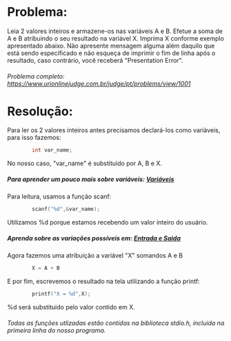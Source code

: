 # Problema:

Leia 2 valores inteiros e armazene-os nas variáveis A e B. Efetue a soma de A e B atribuindo o seu resultado na variável X. Imprima X conforme exemplo apresentado abaixo. Não apresente mensagem alguma além daquilo que está sendo especificado e não esqueça de imprimir o fim de linha após o resultado, caso contrário, você receberá "Presentation Error".

###### Problema completo: https://www.urionlinejudge.com.br/judge/pt/problems/view/1001

# Resolução:

Para ler os 2 valores inteiros antes precisamos declará-los como variáveis, para isso fazemos:
```c
        int var_name;
```
No nosso caso, "var_name" é substituido por A, B e X.

##### Para aprender um pouco mais sobre variáveis: [Variáveis](http://linguagemc.com.br/variaveis-em-linguagem-c/)

Para leitura, usamos a função scanf:
```c
        scanf("%d",&var_name);
```
Utilizamos %d porque estamos recebendo um valor inteiro do usuário. 

##### Aprenda sobre as variações possíveis em: [Entrada e Saida](http://linguagemc.com.br/operacoes-de-entrada-e-saida-de-dados-em-linguagem-c/)

Agora fazemos uma atribuição a variável "X" somandos A e B
```c
        X = A + B
```
E por fim, escrevemos o resultado na tela utilizando a função printf:
```c
        printf("X = %d",X);
```
%d será substituido pelo valor contido em X.


###### Todas as funções utlizadas estão contidas na biblioteca stdio.h, incluída na primeira linha do nosso programa.
